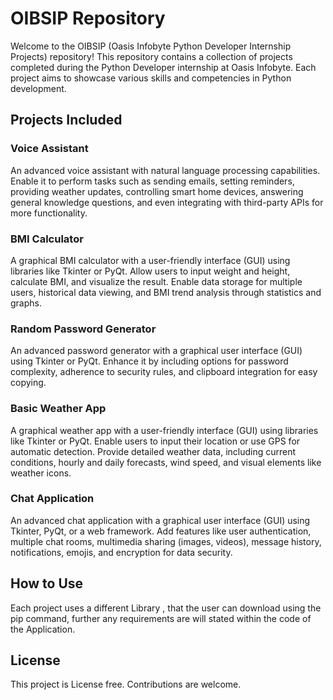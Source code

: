 
# OIBSIP Repository
Welcome to the OIBSIP (Oasis Infobyte Python Developer Internship Projects) repository! This repository contains a collection of projects completed during the Python Developer internship at Oasis Infobyte. Each project aims to showcase various skills and competencies in Python development.

## Projects Included
### Voice Assistant
An advanced voice assistant with natural language processing capabilities. Enable it to perform tasks such as sending emails, setting reminders, providing weather updates, controlling smart home devices, answering general knowledge questions, and even integrating with third-party APIs for more functionality.

### BMI Calculator
A graphical BMI calculator with a user-friendly interface (GUI) using libraries like Tkinter or PyQt. Allow users to input weight and height, calculate BMI, and visualize the result. Enable data storage for multiple users, historical data viewing, and BMI trend analysis through statistics and graphs.

### Random Password Generator
An advanced password generator with a graphical user interface (GUI) using Tkinter or PyQt. Enhance it by including options for password complexity, adherence to security rules, and clipboard integration for easy copying.

### Basic Weather App
A graphical weather app with a user-friendly interface (GUI) using libraries like Tkinter or PyQt. Enable users to input their location or use GPS for automatic detection. Provide detailed weather data, including current conditions, hourly and daily forecasts, wind speed, and visual elements like weather icons.

### Chat Application
An advanced chat application with a graphical user interface (GUI) using Tkinter, PyQt, or a web framework. Add features like user authentication, multiple chat rooms, multimedia sharing (images, videos), message history, notifications, emojis, and encryption for data security.

## How to Use
Each project uses a different Library , that the user can download using the pip command, further any requirements are will stated within the code of the Application.

## License
This project is License free. Contributions are welcome.